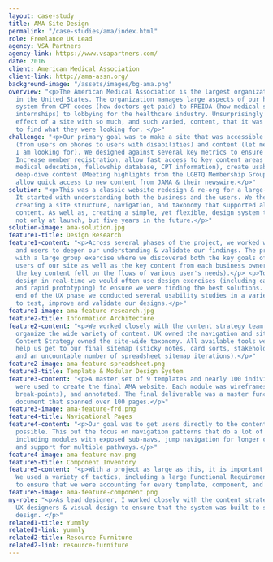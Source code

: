 ```yaml
---
layout: case-study
title: AMA Site Design
permalink: "/case-studies/ama/index.html"
role: Freelance UX Lead
agency: VSA Partners
agency-link: https://www.vsapartners.com/
date: 2016
client: American Medical Association
client-link: http://ama-assn.org/
background-image: "/assets/images/bg-ama.png"
overview: "<p>The American Medical Association is the largest organization of physicians
  in the United States. The organization manages large aspects of our health care
  system from CPT codes (how doctors get paid) to FREIDA (how medical students find
  internships) to lobbying for the healthcare industry. Unsurprisingly this had the
  effect of a site with so much, and such varied, content, that it was hard for users
  to find what they were looking for. </p>"
challenge: "<p>Our primary goal was to make a site that was accessible in both design
  (from users on phones to users with disabilities) and content (let me find what
  I am looking for). We designed against several key metrics to ensure our success&#58;
  Increase member registration, allow fast access to key content areas (continuing
  medical education, fellowship database, CPT information), create usable paths to
  deep-dive content (Meeting highlights from the LGBTQ Membership Group’s annual meeting),
  allow quick access to new content from JAMA & their newswire.</p>"
solution: "<p>This was a classic website redesign & re-org for a large-scale organization.
  It started with understanding both the business and the users. We then focused on
  creating a site structure, navigation, and taxonomy that supported all of the site
  content. As well as, creating a simple, yet flexible, design system that would work
  not only at launch, but five years in the future.</p>"
solution-image: ama-solution.jpg
feature1-title: Design Research
feature1-content: "<p>Across several phases of the project, we worked with both stakeholders
  and users to deepen our understanding & validate our findings. The project began
  with a large group exercise where we discovered both the key goals of the different
  users of our site as well as the key content from each business owner (and where
  the key content fell on the flows of various user's needs).</p> <p>To validate our
  design in real-time we would often use design exercises (including card sorting
  and rapid prototyping) to ensure we were finding the best solutions. Nearing the
  end of the UX phase we conducted several usability studies in a variety of markets
  to test, improve and validate our designs.</p>"
feature1-image: ama-feature-research.jpg
feature2-title: Information Architecture
feature2-content: "<p>We worked closely with the content strategy team to digest and
  organize the wide variety of content. UX owned the navigation and sitemap, where
  Content Strategy owned the site-wide taxonomy. All available tools were used to
  help us get to our final sitemap (sticky notes, card sorts, stakeholder interviews,
  and an uncountable number of spreadsheet sitemap iterations).</p>"
feature2-image: ama-feature-spreadsheet.png
feature3-title: Template & Modular Design System
feature3-content: "<p>A master set of 9 templates and nearly 100 individual modules
  were used to create the final AMA website. Each module was wireframes (across 3
  break-points), and annotated. The final deliverable was a master functional requirements
  document that spanned over 100 pages.</p>"
feature3-image: ama-feature-frd.png
feature4-title: Navigational Pages
feature4-content: "<p>Our goal was to get users directly to the content as fast as
  possible. This put the focus on navigation patterns that do a lot of heavy lifting
  including modules with exposed sub-navs, jump navigation for longer content pages,
  and support for multiple pathways.</p>"
feature4-image: ama-feature-nav.png
feature5-title: Component Inventory
feature5-content: "<p>With a project as large as this, it is important to stay organized.
  We used a variety of tactics, including a large Functional Requirements Document,
  to ensure that we were accounting for every template, component, and page.</p>"
feature5-image: ama-feature-component.png
my-role: "<p>As lead designer, I worked closely with the content strategy team, additional
  UX designers & visual design to ensure that the system was built to support the
  design. </p>"
related1-title: Yummly
related1-link: yummly
related2-title: Resource Furniture
related2-link: resource-furniture
---
```


